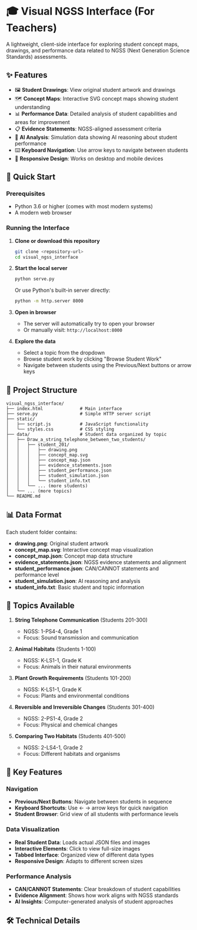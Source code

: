 # 🎓 Visual NGSS Interface (For Teachers)

A lightweight, client-side interface for exploring student concept maps, drawings, and performance data related to NGSS (Next Generation Science Standards) assessments.

## ✨ Features 

- 🖼️ **Student Drawings**: View original student artwork and drawings
- 🗺️ **Concept Maps**: Interactive SVG concept maps showing student understanding  
- 📊 **Performance Data**: Detailed analysis of student capabilities and areas for improvement
- 📋 **Evidence Statements**: NGSS-aligned assessment criteria
- 🤖 **AI Analysis**: Simulation data showing AI reasoning about student performance
- ⌨️ **Keyboard Navigation**: Use arrow keys to navigate between students
- 📱 **Responsive Design**: Works on desktop and mobile devices

## 🚀 Quick Start

### Prerequisites
- Python 3.6 or higher (comes with most modern systems)
- A modern web browser

### Running the Interface

1. **Clone or download this repository**
   ```bash
   git clone <repository-url>
   cd visual_ngss_interface
   ```

2. **Start the local server**
   ```bash
   python serve.py
   ```
   
   Or use Python's built-in server directly:
   ```bash
   python -m http.server 8000
   ```

3. **Open in browser**
   - The server will automatically try to open your browser
   - Or manually visit: `http://localhost:8000`

4. **Explore the data**
   - Select a topic from the dropdown
   - Browse student work by clicking "Browse Student Work"
   - Navigate between students using the Previous/Next buttons or arrow keys

## 📁 Project Structure

```
visual_ngss_interface/
├── index.html              # Main interface
├── serve.py                # Simple HTTP server script
├── static/
│   ├── script.js           # JavaScript functionality
│   └── styles.css          # CSS styling
├── data/                   # Student data organized by topic
│   ├── Draw_a_string_telephone_between_two_students/
│   │   ├── student_201/
│   │   │   ├── drawing.png
│   │   │   ├── concept_map.svg
│   │   │   ├── concept_map.json
│   │   │   ├── evidence_statements.json
│   │   │   ├── student_performance.json
│   │   │   ├── student_simulation.json
│   │   │   └── student_info.txt
│   │   └── ... (more students)
│   └── ... (more topics)
└── README.md
```

## 📊 Data Format

Each student folder contains:
- **drawing.png**: Original student artwork
- **concept_map.svg**: Interactive concept map visualization
- **concept_map.json**: Concept map data structure
- **evidence_statements.json**: NGSS evidence statements and alignment
- **student_performance.json**: CAN/CANNOT statements and performance level
- **student_simulation.json**: AI reasoning and analysis
- **student_info.txt**: Basic student and topic information

## 🔧 Topics Available

1. **String Telephone Communication** (Students 201-300)
   - NGSS: 1-PS4-4, Grade 1
   - Focus: Sound transmission and communication

2. **Animal Habitats** (Students 1-100) 
   - NGSS: K-LS1-1, Grade K
   - Focus: Animals in their natural environments

3. **Plant Growth Requirements** (Students 101-200)
   - NGSS: K-LS1-1, Grade K  
   - Focus: Plants and environmental conditions

4. **Reversible and Irreversible Changes** (Students 301-400)
   - NGSS: 2-PS1-4, Grade 2
   - Focus: Physical and chemical changes

5. **Comparing Two Habitats** (Students 401-500)
   - NGSS: 2-LS4-1, Grade 2
   - Focus: Different habitats and organisms

## 🎯 Key Features

### Navigation
- **Previous/Next Buttons**: Navigate between students in sequence
- **Keyboard Shortcuts**: Use ← → arrow keys for quick navigation
- **Student Browser**: Grid view of all students with performance levels

### Data Visualization
- **Real Student Data**: Loads actual JSON files and images
- **Interactive Elements**: Click to view full-size images
- **Tabbed Interface**: Organized view of different data types
- **Responsive Design**: Adapts to different screen sizes

### Performance Analysis
- **CAN/CANNOT Statements**: Clear breakdown of student capabilities
- **Evidence Alignment**: Shows how work aligns with NGSS standards
- **AI Insights**: Computer-generated analysis of student approaches

## 🛠️ Technical Details
